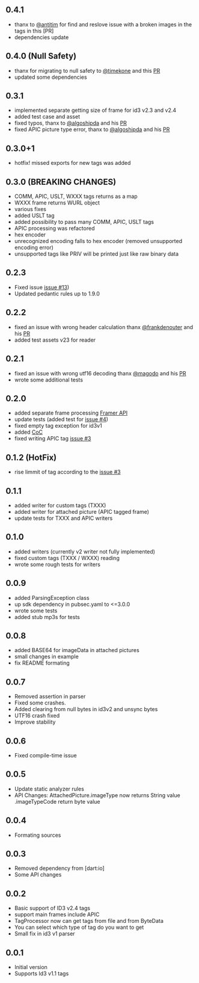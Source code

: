## 0.4.1

* thanx to [@antitim](https://github.com/antitim) for find and reslove issue with a broken images in the tags in this [PR]
* dependencies update

## 0.4.0 (Null Safety)

* thanx for migrating to null safety to [@timekone](https://github.com/timekone) and this [PR](https://github.com/NiKoTron/dart-tags/pull/35)
* updated some dependencies

## 0.3.1

* implemented separate getting size of frame for id3 v2.3 and v2.4
* added test case and asset
* fixed typos, thanx to [@algoshipda](https://github.com/algoshipda) and his [PR](https://github.com/NiKoTron/dart-tags/pull/17)
* fixed APIC picture type error, thanx to [@algoshipda](https://github.com/algoshipda) and his [PR](https://github.com/NiKoTron/dart-tags/pull/20)

## 0.3.0+1

* hotfix! missed exports for new tags was added

## 0.3.0 (BREAKING CHANGES)

* COMM, APIC, USLT, WXXX tags returns as a map
* WXXX frame returns WURL object
* various fixes
* added USLT tag
* added possibility to pass many COMM, APIC, USLT tags
* APIC processing was refactored
* hex encoder
* unrecognized encoding falls to hex encoder (removed unsupported encoding error)
* unsupported tags like PRIV will be printed just like raw binary data

## 0.2.3

* Fixed issue [issue #13](https://github.com/NiKoTron/dart-tags/issues/13))
* Updated pedantic rules up to 1.9.0

## 0.2.2

* fixed an issue with wrong header calculation thanx [@frankdenouter](https://github.com/frankdenouter) and his [PR](https://github.com/NiKoTron/dart-tags/pull/10)
* added test assets v23 for reader

## 0.2.1

* fixed an issue with wrong utf16 decoding thanx [@magodo](https://github.com/magodo) and his [PR](https://github.com/NiKoTron/dart-tags/pull/9)
* wrote some additional tests

## 0.2.0

* added separate frame processing [Framer API](FRAMER.md)
* update tests (added test for [issue #4](https://github.com/NiKoTron/dart-tags/issues/4))
* fixed empty tag exception for id3v1
* added [CoC](CODE_OF_CONDUCT.md)
* fixed writing APIC tag [issue #3](https://github.com/NiKoTron/dart-tags/issues/3)

## 0.1.2 (HotFix)

* rise limmit of tag according to the [issue #3](https://github.com/NiKoTron/dart-tags/issues/3)

## 0.1.1

* added writer for custom tags (TXXX)
* added writer for attached picture (APIC tagged frame)
* update tests for TXXX and APIC writers

## 0.1.0

* added writers (currently v2 writer not fully implemented)
* fixed custom tags (TXXX / WXXX) reading
* wrote some rough tests for writers

## 0.0.9

* added ParsingException class
* up sdk dependency in pubsec.yaml to <=3.0.0
* wrote some tests
* added stub mp3s for tests

## 0.0.8

* added BASE64 for imageData in attached pictures
* small changes in example
* fix README formating

## 0.0.7

* Removed assertion in parser
* Fixed some crashes.
* Added clearing from null bytes in id3v2 and unsync bytes
* UTF16 crash fixed
* Improve stability

## 0.0.6

* Fixed compile-time issue

## 0.0.5

* Update static analyzer rules
* API Changes: AttachedPicture.imageType now returns String value .imageTypeCode return byte value

## 0.0.4

* Formating sources

## 0.0.3

* Removed dependency from [dart:io]
* Some API changes

## 0.0.2

* Basic support of ID3 v2.4 tags
* support main frames include APIC
* TagProcessor now can get tags from file and from ByteData
* You can select which type of tag do you want to get
* Small fix in id3 v1 parser

## 0.0.1

* Initial version
* Supports Id3 v1.1 tags
